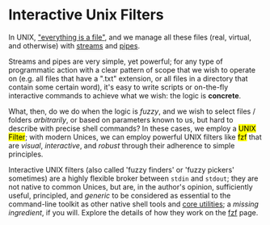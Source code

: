 # Interactive Unix Filters

In UNIX, ["everything is a file"](EIAF.md), and we manage all these files (real, virtual, and otherwise) with [streams](anatomy-of-input-output-and-other-streams.md) and [pipes](pipes.md).

Streams and pipes are very simple, yet powerful; for any type of programmatic action with a clear pattern of scope that we wish to operate on (e.g. all files that have a ".txt" extension, or all files in a directory that contain some certain word), it's easy to write scripts or on-the-fly interactive commands to achieve what we wish: the logic is **concrete**.

What, then, do we do when the logic is *fuzzy*, and we wish to select files / folders *arbitrarily*, or based on parameters known to us, but hard to describe with precise shell commands? In these cases, we employ a <mark>UNIX Filter</mark>; with modern Unices, we can employ powerful UNIX filters like <mark>fzf</mark> that are *visual*, *interactive*, and *robust* through their adherence to simple principles.

Interactive UNIX filters (also called 'fuzzy finders' or 'fuzzy pickers' sometimes) are a highly flexible broker between `stdin` and `stdout`; they are not native to common Unices, but are, in the author's opinion, sufficiently useful, principled, and *generic* to be considered as essential to the command-line toolkit as other native shell tools and [core utilities](core-utils.md); a *missing ingredient*, if you will. Explore the details of how they work on the [fzf](fzf.md) page.

